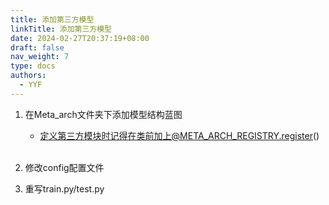 ```yaml
---
title: 添加第三方模型
linkTitle: 添加第三方模型
date: 2024-02-27T20:37:19+08:00
draft: false
nav_weight: 7
type: docs
authors:
  - YYF
---
```


<!--more-->

1. 在Meta_arch文件夹下添加模型结构蓝图
    - 定义第三方模块时记得在类前加上@META_ARCH_REGISTRY.register()
</br></br>
2. 修改config配置文件

3. 重写train.py/test.py